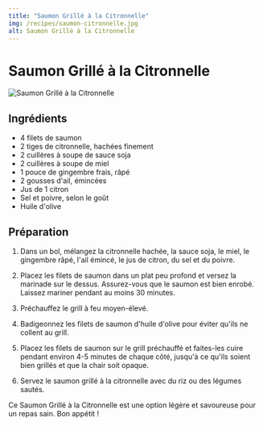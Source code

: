 ```yaml
---
title: "Saumon Grillé à la Citronnelle"
img: /recipes/saumon-citronnelle.jpg
alt: Saumon Grillé à la Citronnelle
---
```


# Saumon Grillé à la Citronnelle

![Saumon Grillé à la Citronnelle](/recipes/saumon-grille-a-la-citronnelle.jpeg)

## Ingrédients

- 4 filets de saumon
- 2 tiges de citronnelle, hachées finement
- 2 cuillères à soupe de sauce soja
- 2 cuillères à soupe de miel
- 1 pouce de gingembre frais, râpé
- 2 gousses d'ail, émincées
- Jus de 1 citron
- Sel et poivre, selon le goût
- Huile d'olive

## Préparation

1. Dans un bol, mélangez la citronnelle hachée, la sauce soja, le miel, le gingembre râpé, l'ail émincé, le jus de citron, du sel et du poivre.

2. Placez les filets de saumon dans un plat peu profond et versez la marinade sur le dessus. Assurez-vous que le saumon est bien enrobé. Laissez mariner pendant au moins 30 minutes.

3. Préchauffez le grill à feu moyen-élevé.

4. Badigeonnez les filets de saumon d'huile d'olive pour éviter qu'ils ne collent au grill.

5. Placez les filets de saumon sur le grill préchauffé et faites-les cuire pendant environ 4-5 minutes de chaque côté, jusqu'à ce qu'ils soient bien grillés et que la chair soit opaque.

6. Servez le saumon grillé à la citronnelle avec du riz ou des légumes sautés.

Ce Saumon Grillé à la Citronnelle est une option légère et savoureuse pour un repas sain. Bon appétit !
